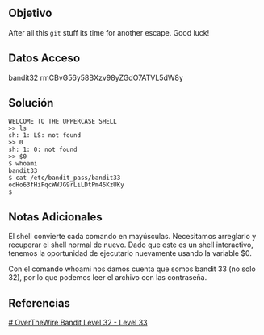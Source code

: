 ## Objetivo
After all this `git` stuff its time for another escape. Good luck!

## Datos Acceso
bandit32
rmCBvG56y58BXzv98yZGdO7ATVL5dW8y

## Solución
```
WELCOME TO THE UPPERCASE SHELL
>> ls
sh: 1: LS: not found
>> 0
sh: 1: 0: not found
>> $0
$ whoami
bandit33
$ cat /etc/bandit_pass/bandit33
odHo63fHiFqcWWJG9rLiLDtPm45KzUKy
$
```

## Notas Adicionales
El shell convierte cada comando en mayúsculas. Necesitamos arreglarlo y recuperar el shell normal de nuevo. Dado que este es un shell interactivo, tenemos la oportunidad de ejecutarlo nuevamente usando la variable $0.

Con el comando whoami nos damos cuenta que somos bandit 33 (no solo 32), por lo que podemos leer el archivo con las contraseña.

## Referencias
[# OverTheWire Bandit Level 32 - Level 33](https://www.youtube.com/watch?v=_z8JI2Dw800&list=PLG44s1Oo_jbTzrJ4kI24LwAyjFtTSDNlq&index=34)